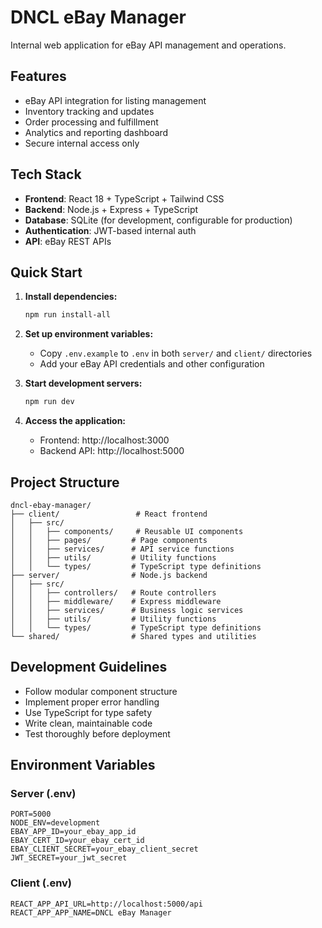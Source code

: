 # DNCL eBay Manager

Internal web application for eBay API management and operations.

## Features

- eBay API integration for listing management
- Inventory tracking and updates
- Order processing and fulfillment
- Analytics and reporting dashboard
- Secure internal access only

## Tech Stack

- **Frontend**: React 18 + TypeScript + Tailwind CSS
- **Backend**: Node.js + Express + TypeScript
- **Database**: SQLite (for development, configurable for production)
- **Authentication**: JWT-based internal auth
- **API**: eBay REST APIs

## Quick Start

1. **Install dependencies:**
   ```bash
   npm run install-all
   ```

2. **Set up environment variables:**
   - Copy `.env.example` to `.env` in both `server/` and `client/` directories
   - Add your eBay API credentials and other configuration

3. **Start development servers:**
   ```bash
   npm run dev
   ```

4. **Access the application:**
   - Frontend: http://localhost:3000
   - Backend API: http://localhost:5000

## Project Structure

```
dncl-ebay-manager/
├── client/                 # React frontend
│   ├── src/
│   │   ├── components/     # Reusable UI components
│   │   ├── pages/         # Page components
│   │   ├── services/      # API service functions
│   │   ├── utils/         # Utility functions
│   │   └── types/         # TypeScript type definitions
├── server/                # Node.js backend
│   ├── src/
│   │   ├── controllers/   # Route controllers
│   │   ├── middleware/    # Express middleware
│   │   ├── services/      # Business logic services
│   │   ├── utils/         # Utility functions
│   │   └── types/         # TypeScript type definitions
└── shared/                # Shared types and utilities
```

## Development Guidelines

- Follow modular component structure
- Implement proper error handling
- Use TypeScript for type safety
- Write clean, maintainable code
- Test thoroughly before deployment

## Environment Variables

### Server (.env)
```
PORT=5000
NODE_ENV=development
EBAY_APP_ID=your_ebay_app_id
EBAY_CERT_ID=your_ebay_cert_id
EBAY_CLIENT_SECRET=your_ebay_client_secret
JWT_SECRET=your_jwt_secret
```

### Client (.env)
```
REACT_APP_API_URL=http://localhost:5000/api
REACT_APP_APP_NAME=DNCL eBay Manager
``` 